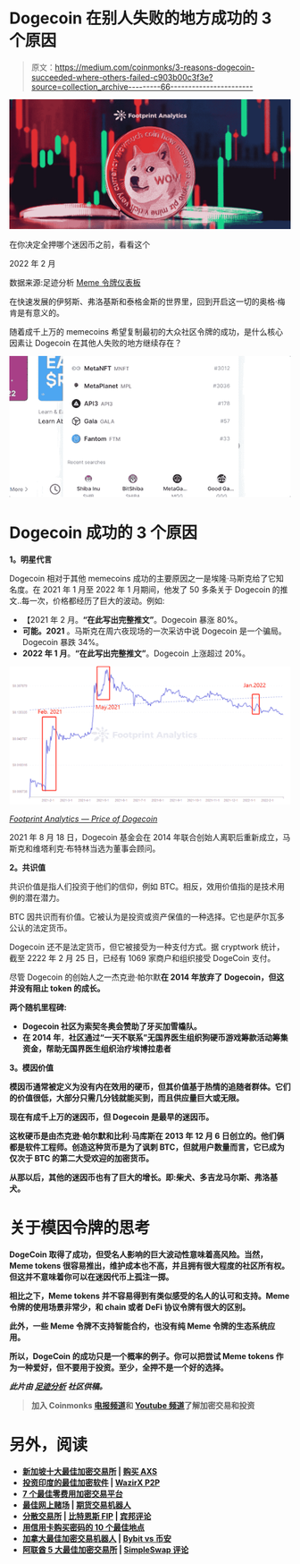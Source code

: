 # Dogecoin 在别人失败的地方成功的 3 个原因

> 原文：<https://medium.com/coinmonks/3-reasons-dogecoin-succeeded-where-others-failed-c903b00c3f3e?source=collection_archive---------66----------------------->

![](img/3251046d6da2ff3fc25c8e9743bd209f.png)

在你决定全押哪个迷因币之前，看看这个

2022 年 2 月

数据来源:足迹分析 [Meme 令牌仪表板](https://www.footprint.network/guest/dashboard/meme-dashboard-fp-e5ad203e-2ff1-449f-ab08-ed8799863267?channel=u-DnmMUY#secret=7D445A57E9CF5115945146D7463AD464)

在快速发展的伊努斯、弗洛基斯和泰格金斯的世界里，回到开启这一切的奥格·梅肯是有意义的。

随着成千上万的 memecoins 希望复制最初的大众社区令牌的成功，是什么核心因素让 Dogecoin 在其他人失败的地方继续存在？

![](img/d53032a14a2af232781e970c19af70f3.png)

# Dogecoin 成功的 3 个原因

**1。明星代言**

Dogecoin 相对于其他 memecoins 成功的主要原因之一是埃隆·马斯克给了它知名度。在 2021 年 1 月至 2022 年 1 月期间，他发了 50 多条关于 Dogecoin 的推文..每一次，价格都经历了巨大的波动。例如:

*   【2021 年 2 月。**“在此写出完整推文”**。Dogecoin 暴涨 80%。
*   **可能。2021** 。马斯克在周六夜现场的一次采访中说 Dogecoin 是一个骗局。Dogecoin 暴跌 34%。
*   **2022 年 1 月**。**“在此写出完整推文”**。Dogecoin 上涨超过 20%。

![](img/4448875501baad25d46eac935f4cbc0f.png)

[*Footprint Analytics — Price of Dogecoin*](https://www.footprint.network/guest/chart/price-of-doge-previous-30-d-fp-201989ad-c42b-4461-b8ff-c6fe956fcaf5?defaultEdit=true&channel=u-b1lc4J)

2021 年 8 月 18 日，Dogecoin 基金会在 2014 年联合创始人离职后重新成立，马斯克和维塔利克·布特林当选为董事会顾问。

**2。共识值**

共识价值是指人们投资于他们的信仰，例如 BTC。相反，效用价值指的是技术用例的潜在潜力。

BTC 因共识而有价值。它被认为是投资或资产保值的一种选择。它也是萨尔瓦多公认的法定货币。

Dogecoin 还不是法定货币，但它被接受为一种支付方式。据 cryptwork 统计，截至 2222 年 2 月 25 日，已经有 1069 家商户和组织接受 DogeCoin 支付。

尽管 Dogecoin 的创始人之一杰克逊·帕尔默**在 2014 年放弃了 Dogecoin，但这并没有阻止 token 的成长。**

**两个随机里程碑:**

*   **Dogecoin 社区为索契冬奥会赞助了牙买加雪橇队。**
*   **在 2014 年**，**社区通过“一天不联系”无国界医生组织狗硬币游戏筹款活动筹集资金，帮助无国界医生组织治疗埃博拉患者**

****3。模因价值****

**模因币通常被定义为没有内在效用的硬币，但其价值基于热情的追随者群体。它们的价值很低，大部分只需几分钱就能买到，而且供应量巨大或无限。**

**现在有成千上万的迷因币，但 Dogecoin 是最早的迷因币。**

**这枚硬币是由杰克逊·帕尔默和比利·马库斯在 2013 年 12 月 6 日创立的。他们俩都是软件工程师。创造这种货币是为了讽刺 BTC，但就用户数量而言，它已成为仅次于 BTC 的第二大受欢迎的加密货币。**

**从那以后，其他的迷因币也有了巨大的增长。即:柴犬、多吉龙马尔斯、弗洛基犬。**

# **关于模因令牌的思考**

**DogeCoin 取得了成功，但受名人影响的巨大波动性意味着高风险。当然，Meme tokens 很容易推出，维护成本也不高，并且拥有很大程度的社区所有权。但这并不意味着你可以在迷因代币上孤注一掷。**

**相比之下，Meme tokens 并不容易得到有类似感受的名人的认可和支持。Meme 令牌的使用场景非常少，和 chain 或者 DeFi 协议令牌有很大的区别。**

**此外，一些 Meme 令牌不支持智能合约，也没有纯 Meme 令牌的生态系统应用。**

**所以，DogeCoin 的成功只是一个概率的例子。你可以把尝试 Meme tokens 作为一种爱好，但不要用于投资。至少，全押不是一个好的选择。**

*****此片由*** [***足迹分析***](https://www.footprint.network) ***社区供稿。*****

> **加入 Coinmonks [电报频道](https://t.me/coincodecap)和 [Youtube 频道](https://www.youtube.com/c/coinmonks/videos)了解加密交易和投资**

# **另外，阅读**

*   **[新加坡十大最佳加密交易所](https://coincodecap.com/crypto-exchange-in-singapore) | [购买 AXS](https://coincodecap.com/buy-axs-token)**
*   **[投资印度的最佳加密软件](https://coincodecap.com/best-crypto-to-invest-in-india-in-2021) | [WazirX P2P](https://coincodecap.com/wazirx-p2p)**
*   **[7 个最佳零费用加密交易平台](https://coincodecap.com/zero-fee-crypto-exchanges)**
*   **[最佳网上赌场](https://coincodecap.com/best-online-casinos) | [期货交易机器人](/coinmonks/futures-trading-bots-5a282ccee3f5)**
*   **[分散交易所](https://coincodecap.com/what-are-decentralized-exchanges) | [比特恩斯 FIP](https://coincodecap.com/bitbns-fip) | [宾邦评论](https://coincodecap.com/bingbon-review)**
*   **[用信用卡购买密码的 10 个最佳地点](https://coincodecap.com/buy-crypto-with-credit-card)**
*   **[加拿大最佳加密交易机器人](https://coincodecap.com/5-best-crypto-trading-bots-in-canada) | [Bybit vs 币安](https://coincodecap.com/bybit-binance-moonxbt)**
*   **[阿联酋 5 大最佳加密交易所](https://coincodecap.com/best-crypto-exchanges-in-uae) | [SimpleSwap 评论](https://coincodecap.com/simpleswap-review)**